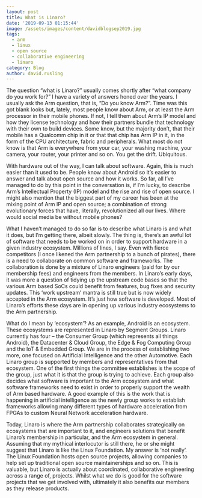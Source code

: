 ```yaml
---
layout: post
title: What is Linaro?
date: '2019-09-13 01:15:44'
image: /assets/images/content/davidblogsep2019.jpg
tags:
  - arm
  - linux
  - open source
  - collaborative engineering
  - linaro
category: Blog
author: david.rusling
---
```

The question “what is Linaro?” usually comes shortly after “what company do you work for?” I have a variety of answers honed over the years.  I usually ask the Arm question, that is, “Do you know Arm?”.   Time was this got blank looks but, lately, most people know about Arm, or at least the Arm processor in their mobile phones.   If not, I tell them about Arm’s IP model and how they license technology and how their partners bundle that technology with their own to build devices.   Some know, but the majority don’t, that their mobile has a Qualcomm chip in it or that that chip has Arm IP in it, in the form of the CPU architecture, fabric and peripherals. What most do not know is that Arm is everywhere from your car, your washing machine, your camera, your router, your printer and so on.  You get the drift.  Ubiquitous.

With hardware out of the way, I can talk about software. Again, this is much easier than it used to be.  People know about Android so it’s easier to answer and talk about open source and how it works. So far, all I’ve managed to do by this point in the conversation is, if I’m lucky, to describe Arm’s Intellectual Property (IP) model and the rise and rise of open source. I might also mention that the biggest part of my career has been at the mixing point of Arm IP and open source; a combination of strong evolutionary forces that have, literally, revolutionized all our lives. Where would social media be without mobile phones?


What I haven’t managed to do so far is to describe what Linaro is and what it does, but I’m getting there, albeit slowly. The thing is, there’s an awful lot of software that needs to be worked on in order to support hardware in a given industry ecosystem. Millions of lines, I say.  Even with fierce competitors (I once likened the Arm partnership to a bunch of pirates), there is a need to collaborate on common software and frameworks. The collaboration is done by a mixture of Linaro engineers (paid for by our membership fees) and engineers from the members. In Linaro’s early days, it was more a question of tidying up the upstream code bases so that the various Arm based SoCs could benefit from features, bug fixes and security updates. This ‘work upstream’ mantra is still true but is now widely accepted in the Arm ecosystem. It’s just how software is developed. Most of Linaro’s efforts these days are in opening up various industry ecosystems to the Arm partnership.


What do I mean by ‘ecosystem’? As an example, Android is an ecosystem. These ecosystems are  represented in Linaro by Segment Groups. Linaro currently has four – the Consumer Group (which represents all things Android), the Datacenter & Cloud Group, the Edge & Fog Computing Group and the IoT & Embedded Group. We are in the process of establishing two more, one focused on Artificial Intelligence and the other Automotive. Each Linaro group is supported by members and representatives from that ecosystem. One of the first things the committee establishes is the scope of the group, just what it is that the group is trying to achieve. Each group also decides what software is important to the Arm ecosystem and what software frameworks need to exist in order to properly support the wealth of Arm based hardware. A good example of this is the work that is happening in artificial intelligence as the newly group works to establish frameworks allowing many different types of hardware acceleration from FPGAs to custom Neural Network acceleration hardware.


Today, Linaro is where the Arm partnership collaborates strategically on ecosystems that are important to it, and engineers solutions that benefit Linaro’s membership in particular, and the Arm ecosystem in general. Assuming that my mythical interlocutor is still there, he or she might suggest that Linaro is like the Linux Foundation. My answer is ‘not really’. The Linux Foundation hosts open source projects, allowing companies to help set up traditional open source maintainerships and so on. This is valuable, but Linaro is actually about coordinated, collaborative engineering across a range of, projects. Whilst what we do is good for the software projects that we get involved with, ultimately it also benefits our members as they release products.
